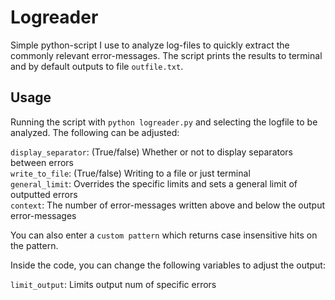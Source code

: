 # Logreader
Simple python-script I use to analyze log-files to quickly extract the commonly relevant error-messages. The script prints the results to terminal and by default outputs to file `outfile.txt`.

## Usage
Running the script with `python logreader.py` and selecting the logfile to be analyzed. The following can be adjusted:

`display_separator`:   (True/false) Whether or not to display separators between errors  
`write_to_file`:       (True/false) Writing to a file or just terminal  
`general_limit`:       Overrides the specific limits and sets a general limit of outputted errors  
`context`:             The number of error-messages written above and below the output error-messages  

You can also enter a `custom pattern` which returns case insensitive hits on the pattern.

Inside the code, you can change the following variables to adjust the output:

`limit_output`:        Limits output num of specific errors  